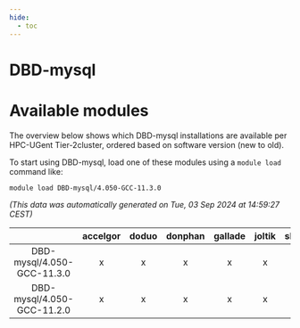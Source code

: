 ```yaml
---
hide:
  - toc
---
```


DBD-mysql
=========

# Available modules


The overview below shows which DBD-mysql installations are available per HPC-UGent Tier-2cluster, ordered based on software version (new to old).

To start using DBD-mysql, load one of these modules using a `module load` command like:

```shell
module load DBD-mysql/4.050-GCC-11.3.0
```

*(This data was automatically generated on Tue, 03 Sep 2024 at 14:59:27 CEST)*  

| |accelgor|doduo|donphan|gallade|joltik|shinx|skitty|
| :---: | :---: | :---: | :---: | :---: | :---: | :---: | :---: |
|DBD-mysql/4.050-GCC-11.3.0|x|x|x|x|x|-|x|
|DBD-mysql/4.050-GCC-11.2.0|x|x|x|x|x|-|x|
